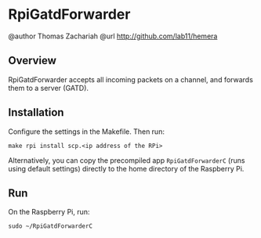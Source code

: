 RpiGatdForwarder
========
@author Thomas Zachariah
@url    http://github.com/lab11/hemera


Overview
--------

RpiGatdForwarder accepts all incoming packets on a channel,
and forwards them to a server (GATD).


Installation
------------

Configure the settings in the Makefile. Then run:

    make rpi install scp.<ip address of the RPi>

Alternatively, you can copy the precompiled app `RpiGatdForwarderC` (runs using default settings) directly to the home directory of the Raspberry Pi.


Run
---

On the Raspberry Pi, run:

    sudo ~/RpiGatdForwarderC
